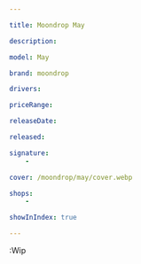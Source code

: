 ```yaml
---

title: Moondrop May

description: 

model: May

brand: moondrop

drivers: 

priceRange:

releaseDate:

released:

signature:
    -

cover: /moondrop/may/cover.webp

shops:
    - 

showInIndex: true

---
```

:Wip